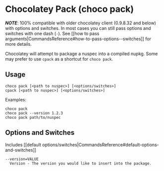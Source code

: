﻿# Chocolatey Pack (choco pack)
***NOTE***: 100% compatible with older chocolatey client (0.9.8.32 and below) with options and switches. In most cases you can still pass options and switches with one dash (`-`). See [[how to pass arguments|CommandsReference#how-to-pass-options--switches]] for more details.

Chocolatey will attempt to package a nuspec into a compiled nupkg. Some
 may prefer to use `cpack` as a shortcut for `choco pack`.

## Usage

    choco pack [<path to nuspec>] [<options/switches>]
    cpack [<path to nuspec>] [<options/switches>]

Examples:

    choco pack
    choco pack --version 1.2.3
    choco pack path/to/nuspec

## Options and Switches

Includes [[default options/switches|CommandsReference#default-options-and-switches]]

```
--version=VALUE
  Version - The version you would like to insert into the package.
```
